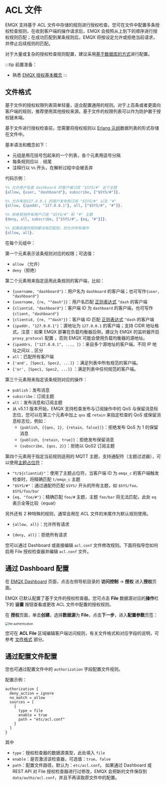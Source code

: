# ACL 文件

EMQX 支持基于 ACL 文件中存储的规则进行授权检查。您可在文件中配置多条授权检查规则，在收到客户端的操作请求后，EMQX 会按照从上到下的顺序进行授权规则匹配；在成功匹配到某条规则后，EMQX 将按设定允许或拒绝当前请求，并停止后续规则的匹配。

对于大量或复杂的授权检查规则配置，建议采用[基于数据库的方式](./mnesia.md)进行配置。

:::tip 前置准备：

- 熟悉 [EMQX 授权基本概念](./authz.md)
:::

## 文件格式
基于文件的授权权限列表简单轻量，适合配置通用的规则。对于上百条或者更面向客户端的规则，推荐使用其他授权来源。基于文件的权限列表可以作为防护置于授权链末端。

基于文件进行授权检查前，您需要将授权规则以 [Erlang 元组](https://www.erlang.org/doc/reference_manual/data_types.html#tuple)数据列表的形式存储在文件中。

基本语法和概念如下：

- 元组是用花括号包起来的一个列表，各个元素用逗号分隔
- 每条规则应以 `.` 结尾
- 注释行以 `%%` 开头，在解析过程中会被丢弃

代码示例：

```erlang
%% 允许用户名是 dashboard 的客户端订阅 "$SYS/#" 这个主题
{allow, {user, "dashboard"}, subscribe, ["$SYS/#"]}.

%% 允许来自127.0.0.1 的用户发布和订阅 "$SYS/#" 以及 "#"
{allow, {ipaddr, "127.0.0.1"}, all, ["$SYS/#", "#"]}.

%% 拒绝其他所有用户订阅 "$SYS/#" 和 "#" 主题
{deny, all, subscribe, ["$SYS/#", {eq, "#"}]}.

%% 如果前面的规则都没有匹配到，则允许所有操作
{allow, all}.
```

在每个元组中：

第一个元素表示该条规则对应的权限；可选值：

- `allow` （允许）
- `deny`（拒绝）

第二个元素用来指定适用此条规则的客户端，比如：

- `{username, "dashboard"}`：用户名为 `dashboard` 的客户端；也可写作`{user, "dashboard"}`
- `{username, {re, "^dash"}}`：用户名匹配 [正则表达式](https://www.erlang.org/doc/man/re.html#regexp_syntax) `^dash` 的客户端
- `{clientid, "dashboard"}`：客户端 ID 为 `dashboard` 的客户端，也可写作`{client, "dashboard"}`
- `{clientid, {re, "^dash"}}`：客户端 ID 匹配 [正则表达式](https://www.erlang.org/doc/man/re.html#regexp_syntax) `^dash` 的客户端
- `{ipaddr, "127.0.0.1"}`：源地址为 `127.0.0.1` 的客户端；支持 CIDR 地址格式。注意：如果 EMQX 部署在负载均衡器后侧，建议为 EMQX 的监听器开启 `proxy_protocol` 配置 <!--这里需要一个超链接，告诉用户如何配置-->，否则 EMQX 可能会使用负载均衡器的源地址。
- `{ipaddrs, ["127.0.0.1", ..., ]}`：来自多个源地址的客户端，不同 IP 地址之间以 `,` 区分
- `all`：匹配所有客户端
- `{'and', [Spec1, Spec2, ...]}` ：满足列表中所有规范的客户端。
- `{'or', [Spec1, Spec2, ...]}` ：满足列表中任何规范的客户端。

第三个元素用来指定该条规则对应的操作：

- `publish`：发布消息
- `subscribe`：订阅主题
- `all`：发布消息和订阅主题
- 从 v5.1.1 版本开始，EMQX 支持检查发布与订阅操作中的 QoS 与保留消息标志位，您可以在第三个元素中加上 `qos` 或 `retain` 来指定检查的 QoS 或保留消息标志位，例如：
  - `{publish, [{qos, 1}, {retain, false}]}`：拒绝发布 QoS 为 1 的保留消息
  - `{publish, {retain, true}}`：拒绝发布保留消息
  - `{subscribe, {qos, 2}}`：拒绝以 QoS2 订阅主题


第四个元素用于指定当前规则适用的 MQTT 主题，支持通配符（主题过滤器），可以使用[主题占位符](./authz.md#主题占位符)：

- `"t/${clientid}"`：使用了主题占位符，当客户端 ID 为 `emqx_c` 的客户端触发检查时，将精确匹配 `t/emqx_c` 主题
- `"$SYS/#"`：通过通配符匹配 `$SYS/` 开头的所有主题，如 `$SYS/foo`、 `$SYS/foo/bar`
- `{eq, "foo/#"}`：精确匹配 `foo/#` 主题，主题 `foo/bar` 将无法匹配，此处 `eq` 表示全等比较（equal）

另外还有 2 种特殊的规则，通常会用在 ACL 文件的末尾作为默认规则使用。

- `{allow, all}`：允许所有请求

- `{deny, all}`：拒绝所有请求


您可以通过 Dashboard 或直接编辑 `acl.conf` 文件修改规则。下面将指导您如何启用 File 授权检查器并编辑 `acl.conf` 文件。

## 通过 Dashboard 配置

在 [EMQX Dashboard](http://127.0.0.1:18083/#/authentication) 页面，点击左侧导航目录的 **访问控制** -> **授权** 进入**授权**页面。

EMQX 已默认配置了基于文件的授权检查器。您可点击 **File** 数据源对应的**操作**栏下的 **设置** 按钮查看或更改 ACL 文件中配置的授权规则。

在 **授权**页面，单击**创建**，选择**数据源**为 **File**，点击**下一步**，进入**配置参数**页签：

<img src="./assets/authz-file.png" alt="file authentication" style="zoom:67%;" />

您可在 **ACL File** 区域编辑客户端访问规则，有关文件格式和对应字段的说明，可参考 [文件格式](#文件格式) 部分。

## 通过配置文件配置

<!--TODO 这部分需要在配置样例修改后修改，补充关键参数的解释。-->

您也可通过配置文件中的 `authorization` 字段配置文件规则。

配置示例：

```hcl
authorization {
  deny_action = ignore
  no_match = allow
  sources = [
    {
      type = file
      enable = true
      path = "etc/acl.conf"
    }
  ]
}
```

其中

- `type`：授权检查器的数据源类型，此处填入 `file`
- `enable`：是否激活该检查器，可选值：`true`、`false`
- `path`：配置文件路径，默认为：`etc/acl.conf`。 如果通过 Dashboard 或 REST API 对 File 授权检查器进行过修改，EMQX 会把新的文件保存到 `data/authz/acl.conf`，并且不再读取原文件中的配置。

<!-- 详细参数列表，可参考 [authz-file](../../configuration/configuration-manual.html#authz-file)。-->

